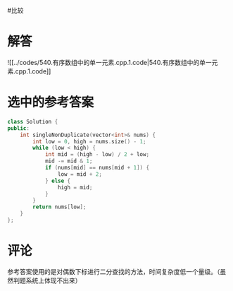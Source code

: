 #比较 

# 解答

![[../codes/540.有序数组中的单一元素.cpp.1.code|540.有序数组中的单一元素.cpp.1.code]]

# 选中的参考答案

``` C++
class Solution {
public:
    int singleNonDuplicate(vector<int>& nums) {
        int low = 0, high = nums.size() - 1;
        while (low < high) {
            int mid = (high - low) / 2 + low;
            mid -= mid & 1;
            if (nums[mid] == nums[mid + 1]) {
                low = mid + 2;
            } else {
                high = mid;
            }
        }
        return nums[low];
    }
};
```

# 评论

参考答案使用的是对偶数下标进行二分查找的方法，时间复杂度低一个量级。（虽然判题系统上体现不出来）
